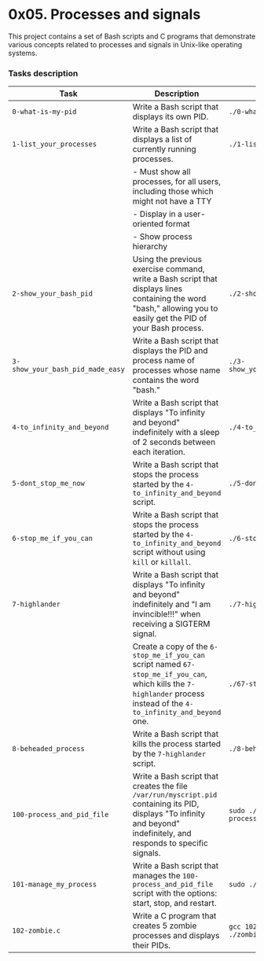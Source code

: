 
# 0x05. Processes and signals

This project contains a set of Bash scripts and C programs that demonstrate various concepts related to processes and signals in Unix-like operating systems.

### Tasks description

| Task                                           | Description                                                                                                                                              | Usage                                          |
|-----------------------------------------------|----------------------------------------------------------------------------------------------------------------------------------------------------------|------------------------------------------------|
| `0-what-is-my-pid`                      | Write a Bash script that displays its own PID.                                                                                                          | `./0-what-is-my-pid`                           |
| `1-list_your_processes`                 | Write a Bash script that displays a list of currently running processes.                                                                               | `./1-list_your_processes`                      |
|                                               | - Must show all processes, for all users, including those which might not have a TTY                                                                   |                                                |
|                                               | - Display in a user-oriented format                                                                                                                     |                                                |
|                                               | - Show process hierarchy                                                                                                                                 |                                                |
| `2-show_your_bash_pid`                  | Using the previous exercise command, write a Bash script that displays lines containing the word "bash," allowing you to easily get the PID of your Bash process. | `./2-show_your_bash_pid`                      |
| `3-show_your_bash_pid_made_easy`        | Write a Bash script that displays the PID and process name of processes whose name contains the word "bash."                                          | `./3-show_your_bash_pid_made_easy`            |
| `4-to_infinity_and_beyond`              | Write a Bash script that displays "To infinity and beyond" indefinitely with a sleep of 2 seconds between each iteration.                              | `./4-to_infinity_and_beyond`                  |
| `5-dont_stop_me_now`                    | Write a Bash script that stops the process started by the `4-to_infinity_and_beyond` script.                                                          | `./5-dont_stop_me_now`                        |
| `6-stop_me_if_you_can`                  | Write a Bash script that stops the process started by the `4-to_infinity_and_beyond` script without using `kill` or `killall`.                          | `./6-stop_me_if_you_can`                      |
| `7-highlander`                          | Write a Bash script that displays "To infinity and beyond" indefinitely and "I am invincible!!!" when receiving a SIGTERM signal.                       | `./7-highlander`                              |
|                                               | Create a copy of the `6-stop_me_if_you_can` script named `67-stop_me_if_you_can`, which kills the `7-highlander` process instead of the `4-to_infinity_and_beyond` one. | `./67-stop_me_if_you_can`                    |
| `8-beheaded_process`                    | Write a Bash script that kills the process started by the `7-highlander` script.                                                                      | `./8-beheaded_process`                        |
| `100-process_and_pid_file`              | Write a Bash script that creates the file `/var/run/myscript.pid` containing its PID, displays "To infinity and beyond" indefinitely, and responds to specific signals.| `sudo ./100-process_and_pid_file`             |
| `101-manage_my_process`                | Write a Bash script that manages the `100-process_and_pid_file` script with the options: start, stop, and restart.                                     | `sudo ./101-manage_my_process` |
| `102-zombie.c`                         | Write a C program that creates 5 zombie processes and displays their PIDs.                                                                             | `gcc 102-zombie.c -o zombie` <br> `./zombie`   |
